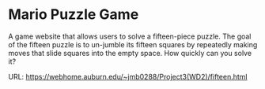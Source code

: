 # Mario Puzzle Game

A game website that allows users to solve a fifteen-piece puzzle. The goal of the fifteen puzzle is to un-jumble its fifteen squares by repeatedly making moves that slide squares into the empty space. How quickly can you solve it?

URL: https://webhome.auburn.edu/~jmb0288/Project3(WD2)/fifteen.html
